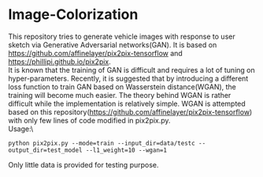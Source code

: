 # Image-Colorization
This repository tries to generate vehicle images with response to user sketch via Generative Adversarial networks(GAN). It is based on https://github.com/affinelayer/pix2pix-tensorflow and https://phillipi.github.io/pix2pix. \
It is known that the training of GAN is difficult and requires a lot of tuning on hyper-parameters. Recently, it is suggested that by introducing a different loss function to train GAN based on Wasserstein distance(WGAN), the training will become much easier. The theory behind WGAN is rather difficult while the implementation is relatively simple. WGAN is attempted based on this repository(https://github.com/affinelayer/pix2pix-tensorflow) with only few lines of code modified in pix2pix.py.\
Usage:\
```
python pix2pix.py --mode=train --input_dir=data/testc --output_dir=test_model --l1_weight=10 --wgan=1
```
Only little data is provided for testing purpose.
